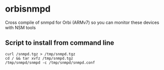 # orbisnmpd
Cross compile of snmpd for Orbi (ARMv7) so you can monitor these devices with NSM tools

## Script to install from command line
```
curl /snmpd.tgz > /tmp/snmpd.tgz
cd / && tar xvfz /tmp/snmpd.tgz
/tmp/snmpd/snmpd -c /tmp/snmpd/snmpd.conf
```
